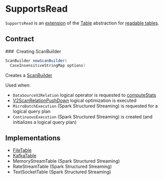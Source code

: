 # SupportsRead

`SupportsRead` is an [extension](#contract) of the [Table](Table.md) abstraction for [readable tables](#implementations).

## Contract

### <span id="newScanBuilder"> Creating ScanBuilder

```java
ScanBuilder newScanBuilder(
  CaseInsensitiveStringMap options)
```

Creates a [ScanBuilder](ScanBuilder.md)

Used when:

* `DataSourceV2Relation` logical operator is requested to [computeStats](../logical-operators/DataSourceV2Relation.md#computeStats)
* [V2ScanRelationPushDown](../logical-optimizations/V2ScanRelationPushDown.md) logical optimization is executed
* `MicroBatchExecution` (Spark Structured Streaming) is requested for a logical query plan
* `ContinuousExecution` (Spark Structured Streaming) is created (and initializes a logical query plan)

## Implementations

* [FileTable](FileTable.md)
* [KafkaTable](../datasources/kafka/KafkaTable.md)
* MemoryStreamTable (Spark Structured Streaming)
* RateStreamTable (Spark Structured Streaming)
* TextSocketTable (Spark Structured Streaming)

